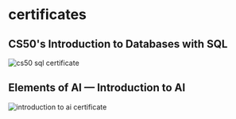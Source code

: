 # certificates

## CS50's Introduction to Databases with SQL

![cs50 sql certificate](/certificates/achievements/CS50%20SQL.png)


## Elements of AI — Introduction to AI

![introduction to ai certificate](/certificates/achievements/Introduction%20to%20AI.png)